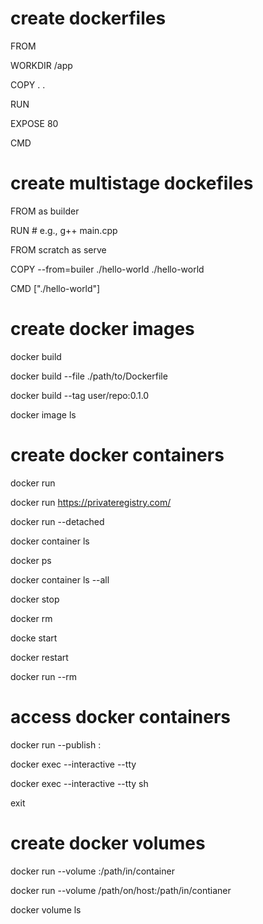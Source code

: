 # create dockerfiles
FROM <baseimage> 

WORKDIR /app

COPY . .

RUN <command>

EXPOSE 80

CMD <command>

# create multistage dockefiles
FROM <baseimage> as builder

RUN <command> # e.g., g++ main.cpp

FROM scratch as serve

COPY --from=builer ./hello-world ./hello-world

CMD ["./hello-world"]

# create docker images
docker build <path>

docker build --file ./path/to/Dockerfile

docker build --tag user/repo:0.1.0

docker image ls

# create docker containers
docker run <image-name>

docker run https://privateregistry.com/<image-name>

docker run --detached <image-name>

docker container ls

docker ps

docker container ls --all

docker stop <container-id>

docker rm <container-id>

docke start <container-id>

docker restart <container-id>

docker run --rm <image-name>


# access docker containers
docker run --publish <host-port>:<container-port> <image-name>

docker exec --interactive --tty <container-id> <command>

docker exec --interactive --tty <container-id> sh 

exit

# create docker volumes
docker run --volume <volume-name>:/path/in/container <image-name>

docker run --volume /path/on/host:/path/in/contianer <image-name>

docker volume ls